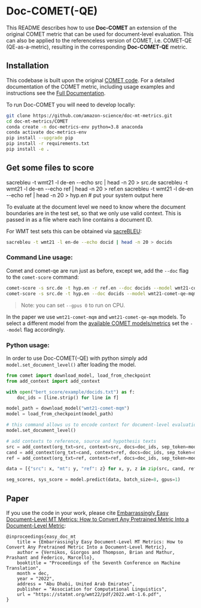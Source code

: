 # Doc-COMET(-QE)

This README describes how to use **Doc-COMET** an extension of the original COMET metric that can be used for document-level evaluation. This can also be applied to the referenceless version of COMET, i.e. COMET-QE (QE-as-a-metric), resulting in the corresponding **Doc-COMET-QE** metric.

## Installation

This codebase is built upon the original [COMET code](https://github.com/Unbabel/COMET). For a detailed documentation of the COMET metric, including usage examples and instructions see the [Full Documentation](https://unbabel.github.io/COMET/html/index.html).

To run Doc-COMET you will need to develop locally:
```bash
git clone https://github.com/amazon-science/doc-mt-metrics.git
cd doc-mt-metrics/COMET
conda create -n doc-metrics-env python=3.8 anaconda 
conda activate doc-metrics-env
pip install --upgrade pip
pip install -r requirements.txt
pip install -e .
```

## Get some files to score

sacrebleu -t wmt21 -l de-en --echo src | head -n 20 > src.de
sacrebleu -t wmt21 -l de-en --echo ref | head -n 20 > ref.en
sacrebleu -t wmt21 -l de-en --echo ref | head -n 20 > hyp.en  # put your system output here

To evaluate at the document level we need to know where the document boundaries are in the test set, so that we only use valid context. This is passed in as a file where each line contains a document ID.

For WMT test sets this can be obtained via [sacreBLEU](https://github.com/mjpost/sacrebleu):
```bash
sacrebleu -t wmt21 -l en-de --echo docid | head -n 20 > docids
```

### Command Line usage:

Comet and comet-qe are run just as before, except we, add the `--doc` flag to the `comet-score` command:
```bash
comet-score -s src.de -t hyp.en -r ref.en --doc docids --model wmt21-comet-mqm
comet-score -s src.de -t hyp.en --doc docids --model wmt21-comet-qe-mqm
```
> Note: you can set `--gpus 0` to run on CPU.

In the paper we use `wmt21-comet-mqm` and `wmt21-comet-qe-mqm` models. To select a different model from the [available COMET models/metrics](https://unbabel.github.io/COMET/html/models.html) set the `--model` flag accordingly. 

### Python usage:

In order to use Doc-COMET(-QE) with python simply add `model.set_document_level()` after loading the model.

```python
from comet import download_model, load_from_checkpoint
from add_context import add_context

with open("bert_score/example/docids.txt") as f:
    doc_ids = [line.strip() for line in f]

model_path = download_model("wmt21-comet-mqm")
model = load_from_checkpoint(model_path)

# this command allows us to encode context for document-level evaluation
model.set_document_level()

# add contexts to reference, source and hypothesis texts
src = add_context(org_txt=src, context=src, docs=doc_ids, sep_token=model.encoder.tokenizer.sep_token)
cand = add_context(org_txt=cand, context=ref, docs=doc_ids, sep_token=model.encoder.tokenizer.sep_token)
ref = add_context(org_txt=ref, context=ref, docs=doc_ids, sep_token=model.encoder.tokenizer.sep_token)

data = [{"src": x, "mt": y, "ref": z} for x, y, z in zip(src, cand, ref)]

seg_scores, sys_score = model.predict(data, batch_size=8, gpus=1)
```

## Paper

If you use the code in your work, please cite [Embarrassingly Easy Document-Level MT Metrics: How to Convert Any Pretrained Metric Into a Document-Level Metric](https://statmt.org/wmt22/pdf/2022.wmt-1.6.pdf):

```
@inproceedings{easy_doc_mt
    title = {Embarrassingly Easy Document-Level MT Metrics: How to Convert Any Pretrained Metric Into a Document-Level Metric},
    author = {Vernikos, Giorgos and Thompson, Brian and Mathur, Prashant and Federico, Marcello},
    booktitle = "Proceedings of the Seventh Conference on Machine Translation",
    month = dec,
    year = "2022",
    address = "Abu Dhabi, United Arab Emirates",
    publisher = "Association for Computational Linguistics",
    url = "https://statmt.org/wmt22/pdf/2022.wmt-1.6.pdf",
}
```
